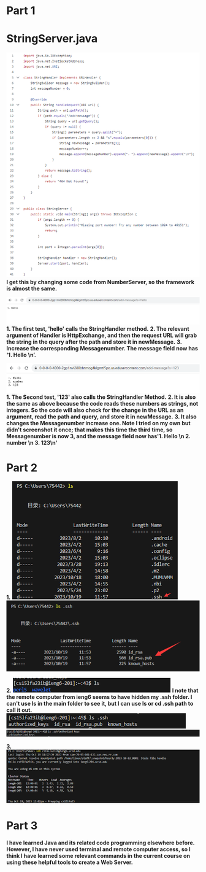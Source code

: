 # Part 1
# StringServer.java

![Image](@D9PNSPN0BWXLV0V[R6D6SR.png)<br>
 __I get this by changing some code from NumberServer, so the framework is almost the same.__

![Image](2.11.png)
__1. The first test, 'hello' calls the StringHandler method.__ 
__2. The relevant argument of Handler is HttpExchange, and then the request URL will grab the string in the query after the path and store it in newMessage.__ 
__3. Increase the corresponding Messagenumber. The message field now has ‘1. Hello \n’.__ 

![Image](2.12.png)
__1. The Second test, '123' also calls the StringHandler Method.__
__2. It is also the same as above because the code reads these numbers as strings, not integers. So the code will also check for the change in the URL as an argument, read the path and query, and store it in newMessage.__
__3. It also changes the Messagenumber increase one. Note I tried on my own but didn't screenshot it once; that makes this time the third time, so Messagenumber is now 3, and the message field now has'1. Hello \n 2. number \n 3. 123\n'__


# Part 2
__1.__
![Image](2.24.png)
![Image](2.25.png)

__2.__
![Image](2.22.png)
__I note that the remote computer from ieng6 seems to have hidden my .ssh folder. I can't use ls in the main folder to see it, but I can use ls or cd .ssh path to call it out.__
![Image](2.23.png)
![Image](2.21.png)

__3.__
![Image](2.26.png)

# Part 3

__I have learned Java and its related code programming elsewhere before. However, I have never used terminal and remote computer access, so I think I have learned some relevant commands in the current course on using these helpful tools to create a Web Server.__

